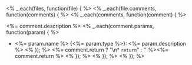 <% _.each(files, function(file) { %> <% _.each(file.comments, function(comments) { %>
<% _.each(comments, function(comment) { %>


<%= comment.description %>
<% _.each(comment.params, function(param) { %>
* <%= param.name %> {<%= param.type %>}: <%= param.description %> <% }); %> <%= comment.return ? "\n* `return`" : '' %><%= comment.return %> <% }); %> <% }); %>
<% }); %>